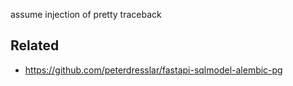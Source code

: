 assume injection of pretty traceback

## Related

* https://github.com/peterdresslar/fastapi-sqlmodel-alembic-pg